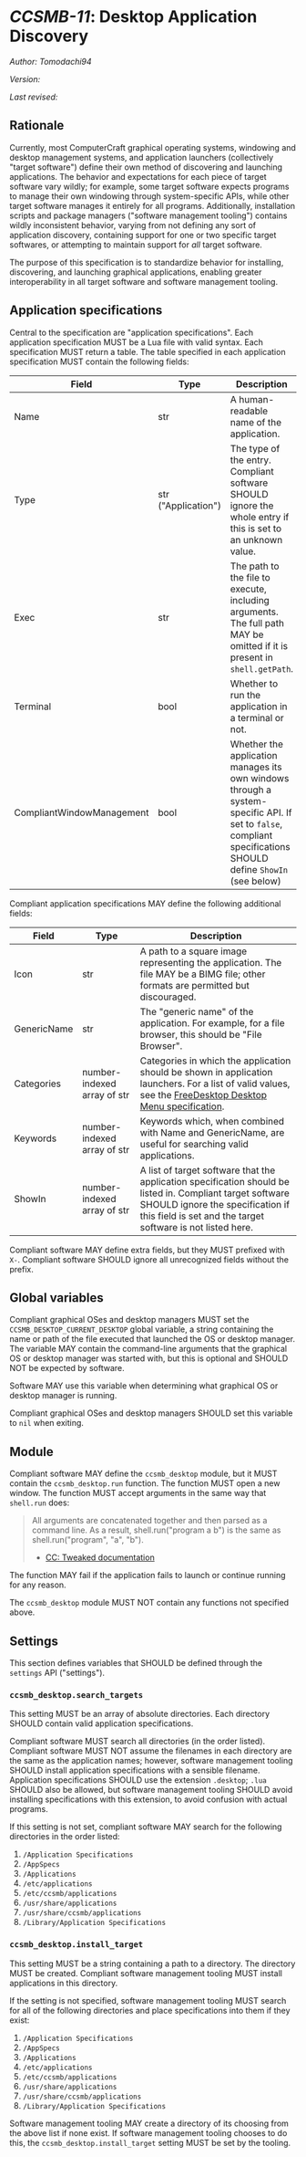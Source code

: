 # *CCSMB-11*: Desktop Application Discovery

*Author: Tomodachi94*

*Version:*

*Last revised:*

## Rationale

Currently, most ComputerCraft graphical operating systems, windowing and desktop management systems, and application launchers (collectively "target software") define their own method of discovering and launching applications. The behavior and expectations for each piece of target software vary wildly; for example, some target software expects programs to manage their own windowing through system-specific APIs, while other target software manages it entirely for all programs. Additionally, installation scripts and package managers ("software management tooling") contains wildly inconsistent behavior, varying from not defining any sort of application discovery, containing support for one or two specific target softwares, or attempting to maintain support for *all* target software.

The purpose of this specification is to standardize behavior for installing, discovering, and launching graphical applications, enabling greater interoperability in all target software and software management tooling.

## Application specifications

Central to the specification are "application specifications". Each application specification MUST be a Lua file with valid syntax. Each specification MUST return a table. The table specified in each application specification MUST contain the following fields:

| Field             | Type                | Description                                                                                                                       |
|---------------------------|---------------------|-----------------------------------------------------------------------------------------------------------------------------------|
| Name                      | str                         | A human-readable name of the application.                                                                                                                                                             |
| Type                      | str ("Application")         | The type of the entry. Compliant software SHOULD ignore the whole entry if this is set to an unknown value.                                                                                           |
| Exec                      | str                         | The path to the file to execute, including arguments. The full path MAY be omitted if it is present in `shell.getPath`.                                                                               |
| Terminal                  | bool                        | Whether to run the application in a terminal or not.                                                                                                                                                  |
| CompliantWindowManagement | bool                        | Whether the application manages its own windows through a system-specific API. If set to `false`, compliant specifications SHOULD define `ShowIn` (see below)                                          |

Compliant application specifications MAY define the following additional fields:

| Field       | Type                        | Description                                                                                                                                                                                                             |
|-------------|-----------------------------|-------------------------------------------------------------------------------------------------------------------------------------------------------------------------------------------------------------------------------------------------------------------------------------------------------------------|
| Icon        | str                         | A path to a square image representing the application. The file MAY be a BIMG file; other formats are permitted but discouraged.                                                                                                                                                                                  |
| GenericName | str                         | The "generic name" of the application. For example, for a file browser, this should be "File Browser".                                                                                                                                                                                                            |
| Categories  | number-indexed array of str | Categories in which the application should be shown in application launchers. For a list of valid values, see the [FreeDesktop Desktop Menu specification](https://www.freedesktop.org/wiki/Specifications/menu-spec/).                                                                                           |
| Keywords    | number-indexed array of str | Keywords which, when combined with Name and GenericName, are useful for searching valid applications.                                                                                                                                                                                                             |
| ShowIn      | number-indexed array of str | A list of target software that the application specification should be listed in. Compliant target software SHOULD ignore the specification if this field is set and the target software is not listed here.                                                                                                      |

Compliant software MAY define extra fields, but they MUST prefixed with `X-`. Compliant software SHOULD ignore all unrecognized fields without the prefix.

## Global variables

Compliant graphical OSes and desktop managers MUST set the `CCSMB_DESKTOP_CURRENT_DESKTOP` global variable, a string containing the name or path of the file executed that launched the OS or desktop manager. The variable MAY contain the command-line arguments that the graphical OS or desktop manager was started with, but this is optional and SHOULD NOT be expected by software.

Software MAY use this variable when determining what graphical OS or desktop manager is running.

Compliant graphical OSes and desktop managers SHOULD set this variable to `nil` when exiting.

## Module

Compliant software MAY define the `ccsmb_desktop` module, but it MUST contain the `ccsmb_desktop.run` function. The function MUST open a new window. The function MUST accept arguments in the same way that `shell.run` does:
> All arguments are concatenated together and then parsed as a command line. As a result, shell.run("program a b") is the same as shell.run("program", "a", "b").
> - [CC: Tweaked documentation](https://tweaked.cc/module/shell.html#v:run)

The function MAY fail if the application fails to launch or continue running for any reason.

The `ccsmb_desktop` module MUST NOT contain any functions not specified above.

## Settings

This section defines variables that SHOULD be defined through the `settings` API ("settings").

### `ccsmb_desktop.search_targets`

This setting MUST be an array of absolute directories. Each directory SHOULD contain valid application specifications.

Compliant software MUST search all directories (in the order listed). Compliant software MUST NOT assume the filenames in each directory are the same as the application names; however, software management tooling SHOULD install application specifications with a sensible filename. Application specifications SHOULD use the extension `.desktop`; `.lua` SHOULD also be allowed, but software management tooling SHOULD avoid installing specifications with this extension, to avoid confusion with actual programs.

If this setting is not set, compliant software MAY search for the following directories in the order listed:
1. `/Application Specifications`
2. `/AppSpecs`
3. `/Applications`
4. `/etc/applications`
5. `/etc/ccsmb/applications`
6. `/usr/share/applications`
6. `/usr/share/ccsmb/applications`
7. `/Library/Application Specifications`

### `ccsmb_desktop.install_target`

This setting MUST be a string containing a path to a directory. The directory MUST be created. Compliant software management tooling MUST install applications in this directory.

If the setting is not specified, software management tooling MUST search for all of the following directories and place specifications into them if they exist:
1. `/Application Specifications`
2. `/AppSpecs`
3. `/Applications`
4. `/etc/applications`
5. `/etc/ccsmb/applications`
6. `/usr/share/applications`
7. `/usr/share/ccsmb/applications`
8. `/Library/Application Specifications`
 
Software management tooling MAY create a directory of its choosing from the above list if none exist. If software management tooling chooses to do this, the `ccsmb_desktop.install_target` setting MUST be set by the tooling.
